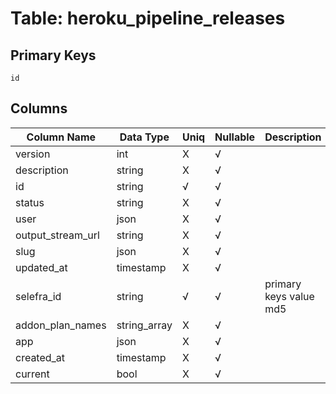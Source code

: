 # Table: heroku_pipeline_releases

## Primary Keys 

```
id
```


## Columns 

|  Column Name   |  Data Type  | Uniq | Nullable | Description | 
|  ----  | ----  | ----  | ----  | ---- | 
| version | int | X | √ |  | 
| description | string | X | √ |  | 
| id | string | √ | √ |  | 
| status | string | X | √ |  | 
| user | json | X | √ |  | 
| output_stream_url | string | X | √ |  | 
| slug | json | X | √ |  | 
| updated_at | timestamp | X | √ |  | 
| selefra_id | string | √ | √ | primary keys value md5 | 
| addon_plan_names | string_array | X | √ |  | 
| app | json | X | √ |  | 
| created_at | timestamp | X | √ |  | 
| current | bool | X | √ |  | 


